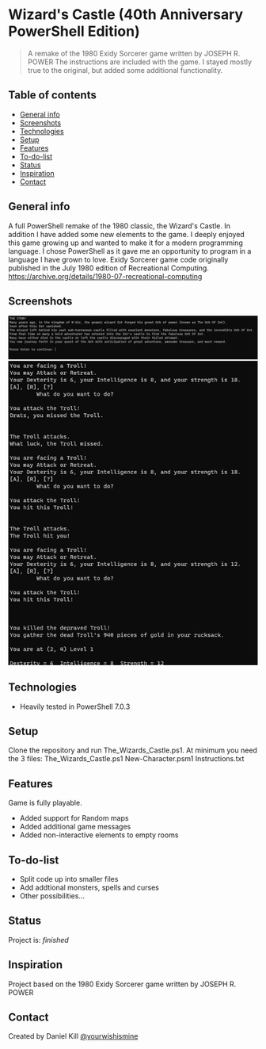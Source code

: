 # Wizard's Castle (40th Anniversary PowerShell Edition)
> A remake of the 1980 Exidy Sorcerer game written by JOSEPH R. POWER
> The instructions are included with the game.
> I stayed mostly true to the original, but added some additional functionality.

## Table of contents
* [General info](#general-info)
* [Screenshots](#screenshots)
* [Technologies](#technologies)
* [Setup](#setup)
* [Features](#features)
* [To-do-list](To-do-list)
* [Status](#status)
* [Inspiration](#inspiration)
* [Contact](#contact)

## General info
A full PowerShell remake of the 1980 classic, the Wizard's Castle.
In addition I have added some new elements to the game.
I deeply enjoyed this game growing up and wanted to make it for a modern programming language.
I chose PowerShell as it gave me an opportunity to program in a language I have grown to love.
Exidy Sorcerer game code originally published in the July 1980 edition of Recreational Computing.
https://archive.org/details/1980-07-recreational-computing

## Screenshots
![ScreenShot1 screenshot](./images/ScreenShot1.jpg)
![ScreenShot2 screenshot](./images/ScreenShot2.jpg)

## Technologies
* Heavily tested in PowerShell 7.0.3

## Setup
Clone the repository and run The_Wizards_Castle.ps1.
At minimum you need the 3 files:
    The_Wizards_Castle.ps1
    New-Character.psm1
    Instructions.txt

## Features
Game is fully playable.
* Added support for Random maps
* Added additional game messages
* Added non-interactive elements to empty rooms

## To-do-list
* Split code up into smaller files
* Add addtional monsters, spells and curses
* Other possibilities...

## Status
Project is: _finished_

## Inspiration
Project based on the 1980 Exidy Sorcerer game written by JOSEPH R. POWER

## Contact
Created by Daniel Kill [@yourwishismine](https://twitter.com/yourwishismine)
